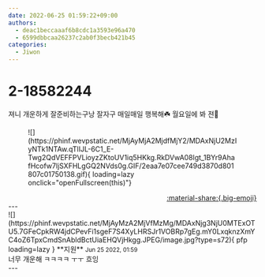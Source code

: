 ```yaml
---
date: 2022-06-25 01:59:22+09:00
authors:
  - deac1beccaaaf6b8cdc1a3593e96a470
  - 6599dbbcaa26237c2ab0f3becb421b45
categories:
  - Jiwon
---
```


# 2-18582244

<div class="post-container" markdown="1">
<div class="content-container md-sidebar__scrollwrap" markdown="1">

져니 개운하게 잘준비하는구낭 잘자구 매일매일 행복해☘️ 월요일에 봐 젼🧡
<figure markdown="1">
![](https://phinf.wevpstatic.net/MjAyMjA2MjdfMjY2/MDAxNjU2MzIyNTk1NTAw.qTlIJL-6C1_E-Twg2QdVEFFPVLioyzZKtoUV1iq5HKkg.RkDVwA08lgt_1BYr9AhafHcofw7ljSXFHLgGQ2NVds0g.GIF/2eaa7e07cee749d3870d801807c01750138.gif){ loading=lazy onclick="openFullscreen(this)"}
</figure>


</div>
</div>

<div style="text-align: right;" markdown="1">
<a href="https://weverse.io/fromis9/fanpost/2-18582244" style="text-align: right;">:material-share:{.big-emoji}</a>
</div>
---

<div class="comments-container md-sidebar__scrollwrap" markdown="1">
<div class="comment" markdown="1">
<div class='id-container' markdown="1">
![](https://phinf.wevpstatic.net/MjAyMzA2MjVfMzMg/MDAxNjg3NjU0MTExOTU5.7GFeCpkRW4jdCPevFi1sgeF7S4XyLHRSJr1VOBRp7gEg.mY0LxqknzXmYC4oZ6TpxCmdSnAbldBctUiaEHQVjHkgg.JPEG/image.jpg?type=s72){ pfp loading=lazy }
**<span class="artist">지원</span>** <small>Jun 25 2022, 01:59</small><br>
</div>
<div class='comment-body' markdown="1">
너무 개운해 ㅋㅋㅋㅋ ㅜㅜ 흐잉 
</div>
</div>
</div>
---
